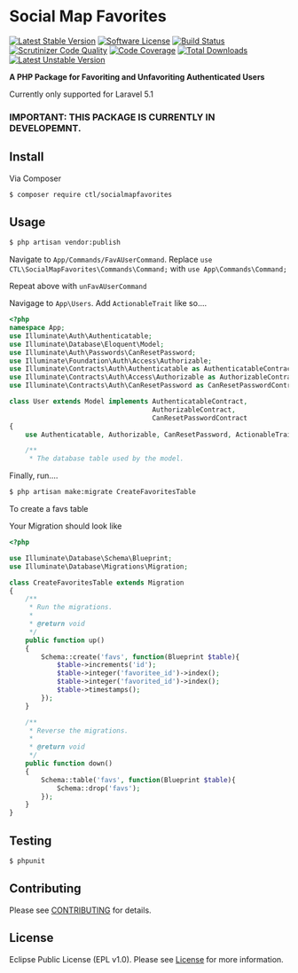 # Social Map Favorites

[![Latest Stable Version](https://poser.pugx.org/ctl/socialmapfavorites/v/stable?format=flat-square)](https://packagist.org/packages/ctl/socialmapfavorites)
[![Software License](https://img.shields.io/badge/License-EPL-green.svg?style=flat-square)](LICENSE.md)
[![Build Status](https://travis-ci.org/Core-Tech-Labs/SocialMapFavorites.svg?branch=master)](https://travis-ci.org/Core-Tech-Labs/SocialMapFavorites)
[![Scrutinizer Code Quality](https://scrutinizer-ci.com/g/Core-Tech-Labs/SocialMapFavorites/badges/quality-score.png?b=master)](https://scrutinizer-ci.com/g/Core-Tech-Labs/SocialMapFavorites/?branch=master)
[![Code Coverage](https://scrutinizer-ci.com/g/Core-Tech-Labs/SocialMapFavorites/badges/coverage.png?b=master)](https://scrutinizer-ci.com/g/Core-Tech-Labs/SocialMapFavorites/?branch=master)
[![Total Downloads](https://poser.pugx.org/ctl/socialmapfavorites/downloads?format=flat-square)](https://packagist.org/packages/ctl/socialmapfavorites)
[![Latest Unstable Version](https://poser.pugx.org/ctl/socialmapfavorites/v/unstable?format=flat-square)](https://packagist.org/packages/ctl/socialmapfavorites)

**A PHP Package for Favoriting and Unfavoriting Authenticated Users**

Currently only supported for Laravel 5.1

### IMPORTANT: THIS PACKAGE IS CURRENTLY IN DEVELOPEMNT.

## Install

Via Composer

``` bash
$ composer require ctl/socialmapfavorites
```

## Usage


``` bash
$ php artisan vendor:publish
```

Navigate to `App/Commands/FavAUserCommand`. Replace `use CTL\SocialMapFavorites\Commands\Command;` with `use App\Commands\Command;`

Repeat above with `unFavAUserCommand`

Navigage to `App\Users`. Add `ActionableTrait` like so....

``` php
<?php
namespace App;
use Illuminate\Auth\Authenticatable;
use Illuminate\Database\Eloquent\Model;
use Illuminate\Auth\Passwords\CanResetPassword;
use Illuminate\Foundation\Auth\Access\Authorizable;
use Illuminate\Contracts\Auth\Authenticatable as AuthenticatableContract;
use Illuminate\Contracts\Auth\Access\Authorizable as AuthorizableContract;
use Illuminate\Contracts\Auth\CanResetPassword as CanResetPasswordContract;

class User extends Model implements AuthenticatableContract,
                                    AuthorizableContract,
                                    CanResetPasswordContract
{
    use Authenticatable, Authorizable, CanResetPassword, ActionableTrait;

    /**
     * The database table used by the model.
```

Finally, run....
``` bash
$ php artisan make:migrate CreateFavoritesTable
```

To create a favs table

Your Migration should look like

``` php
<?php

use Illuminate\Database\Schema\Blueprint;
use Illuminate\Database\Migrations\Migration;

class CreateFavoritesTable extends Migration
{
    /**
     * Run the migrations.
     *
     * @return void
     */
    public function up()
    {
        Schema::create('favs', function(Blueprint $table){
            $table->increments('id');
            $table->integer('favoritee_id')->index();
            $table->integer('favorited_id')->index();
            $table->timestamps();
        });
    }

    /**
     * Reverse the migrations.
     *
     * @return void
     */
    public function down()
    {
        Schema::table('favs', function(Blueprint $table){
            Schema::drop('favs');
        });
    }
}
```


## Testing

``` bash
$ phpunit
```

## Contributing

Please see [CONTRIBUTING](https://github.com/Core-Tech-Labs/SocialMapFavorites/blob/master/CONTRIBUTING.md) for details.

## License

Eclipse Public License (EPL v1.0). Please see [License](LICENSE.md) for more information.
